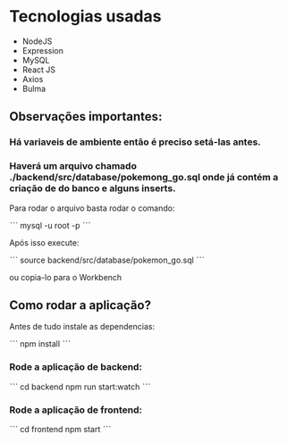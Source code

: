 # Tecnologias usadas

- NodeJS
- Expression
- MySQL
- React JS
- Axios
- Bulma

## Observações importantes:

### Há variaveis de ambiente então é preciso setá-las antes.

### Haverá um arquivo chamado ./backend/src/database/pokemong_go.sql onde já contém a criação de do banco e alguns inserts.

Para rodar o arquivo basta rodar o comando:

ˋˋˋ
mysql -u root -p
ˋˋˋ

Após isso execute:

ˋˋˋ
source backend/src/database/pokemon_go.sql
ˋˋˋ

ou copia-lo para o Workbench

## Como rodar a aplicação?

Antes de tudo instale as dependencias:

ˋˋˋ
npm install
ˋˋˋ

### Rode a aplicação de backend:

ˋˋˋ
cd backend
npm run start:watch
ˋˋˋ

### Rode a aplicação de frontend:

ˋˋˋ
cd frontend
npm start
ˋˋˋ
